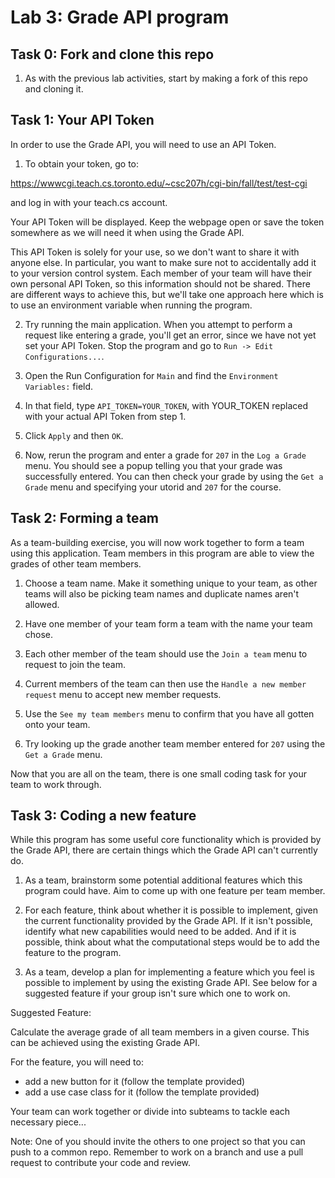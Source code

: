 # Lab 3: Grade API program

## Task 0: Fork and clone this repo

1. As with the previous lab activities, start
by making a fork of this repo and cloning it.


## Task 1: Your API Token

In order to use the Grade API, you will need
to use an API Token.

1. To obtain your token, go to:

https://wwwcgi.teach.cs.toronto.edu/~csc207h/cgi-bin/fall/test/test-cgi

and log in with your teach.cs account.

Your API Token will be displayed. Keep the webpage open
or save the token somewhere as we will need it when using the Grade API.

This API Token is solely for your use, so we don't want to share
it with anyone else. In particular, you want to make sure not to accidentally
add it to your version control system. Each member of your team will have
their own personal API Token, so this information should not be shared. There are
different ways to achieve this, but we'll take one approach here which
is to use an environment variable when running the program.

2. Try running the main application. When you attempt to perform a request
like entering a grade, you'll get an error, since we have not yet set your
API Token. Stop the program and go to `Run -> Edit Configurations...`.

3. Open the Run Configuration for `Main` and find the `Environment Variables:`
field.
4. In that field, type `API_TOKEN=YOUR_TOKEN`, with YOUR_TOKEN replaced with your
actual API Token from step 1.
5. Click `Apply` and then `OK`.
6. Now, rerun the program and enter a grade for `207` in the `Log a Grade` menu. You should see a popup
telling you that your grade was successfully entered. You can then check your grade
by using the `Get a Grade` menu and specifying your utorid and `207` for the course.


## Task 2: Forming a team

As a team-building exercise, you will now work together to form a team using
this application. Team members in this program are able to view the grades of other
team members.

1. Choose a team name. Make it something unique to your team, as other teams will also
be picking team names and duplicate names aren't allowed.

2. Have one member of your team form a team with the name your team chose.

3. Each other member of the team should use the `Join a team` menu to request to join the team.

4. Current members of the team can then use the `Handle a new member request` menu to accept
new member requests.

5. Use the `See my team members` menu to confirm that you have all gotten onto your team.

6. Try looking up the grade another team member entered for `207` using the `Get a Grade` menu.

Now that you are all on the team, there is one small coding task for your
team to work through.


## Task 3: Coding a new feature

While this program has some useful core functionality which is provided by the Grade API,
there are certain things which the Grade API can't currently do.

1. As a team, brainstorm some potential additional features which this program could have.
Aim to come up with one feature per team member.

2. For each feature, think about whether it is possible to implement, given the current functionality
provided by the Grade API. If it isn't possible, identify what new capabilities would need to be added.
And if it is possible, think about what the computational steps would be to add the feature
to the program.

3. As a team, develop a plan for implementing a feature which you feel is possible to implement
by using the existing Grade API. See below for a suggested feature if your group isn't sure which one
to work on.

Suggested Feature:

Calculate the average grade of all team members in a given course. This can be achieved
using the existing Grade API.

For the feature, you will need to:

- add a new button for it (follow the template provided)
- add a use case class for it (follow the template provided)

Your team can work together or divide into subteams to tackle each necessary piece...

Note: One of you should invite the others
to one project so that you can push to a common repo.
Remember to work on a branch and use a pull request to contribute your code and review.